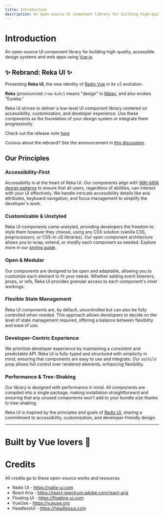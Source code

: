 ```yaml
---
title: Introduction
description: An open-source UI component library for building high-quality, accessible design systems and web apps using Vue.
---
```


<script setup>
import Contributors from '../../../../.vitepress/components/Contributors.vue'
</script>

# Introduction

<Description>

An open-source UI component library for building high-quality, accessible
design systems and web apps using <a href="https://vuejs.org" target="_blank" rel="noopener noreferrer">Vue.js</a>.

</Description>

## ✨ Rebrand: Reka UI ✨

Presenting **Reka UI**, the new identity of [Radix Vue](https://www.radix-vue.com/) in its v2 evolution.

**Reka** (pronounced `/ree·kuh/`) means "design" in [Malay](https://translate.google.com/?hl=en&sl=ms&tl=en&text=reka&op=translate), and also evokes "Eureka."

Reka UI strives to deliver a low-level UI component library centered on accessibility, customization, and developer experience. Use these components as the foundation of your design system or integrate them progressively.

Check out the release note [here](/docs/overview/releases#_2-0-changes)

<Callout type="tip">

Curious about the rebrand? See the announcement in [this discussion](https://github.com/unovue/reka-ui/issues/908).

</Callout>

## Our Principles

### Accessibility-First

Accessibility is at the heart of Reka UI. Our components align with [WAI-ARIA design patterns](https://www.w3.org/TR/wai-aria-practices-1.2) to ensure that all users, regardless of abilities, can interact with your UI effectively. We handle intricate accessibility details like aria attributes, keyboard navigation, and focus management to simplify the developer's work.

### Customizable & Unstyled

Reka UI components come unstyled, providing developers the freedom to style them however they choose, using any CSS solution (vanilla CSS, preprocessors, or CSS-in-JS libraries). Our open component architecture allows you to wrap, extend, or modify each component as needed. Explore more in our [styling guide](../guides/styling).

### Open & Modular

Our components are designed to be open and adaptable, allowing you to customize each element to fit your needs. Whether adding event listeners, props, or refs, Reka UI provides granular access to each component's inner workings.

### Flexible State Management

Reka UI components are, by default, uncontrolled but can also be fully controlled when needed. This approach allows developers to decide on the level of state management required, offering a balance between flexibility and ease of use.

### Developer-Centric Experience

We prioritize developer experience by maintaining a consistent and predictable API. Reka UI is fully-typed and structured with simplicity in mind, ensuring that components are easy to use and integrate. Our `asChild` prop allows full control over rendered elements, enhancing flexibility.

### Performance & Tree-Shaking

Our library is designed with performance in mind. All components are compiled into a single package, making installation straightforward and ensuring that any unused components won’t add to your bundle size thanks to tree-shaking.

<Callout type="tip">

Reka UI is inspired by the principles and goals of [Radix UI](https://www.radix-ui.com/), sharing a commitment to accessibility, customization, and developer-friendly design.

</Callout>

---

# Built by Vue lovers 💚

<Contributors />

# Credits

All credits go to these open-source works and resources

- Radix UI - https://radix-ui.com
- React Aria - https://react-spectrum.adobe.com/react-aria
- Floating UI - https://floating-ui.com
- VueUse - https://vueuse.org
- HeadlessUI - https://headlessui.com
